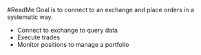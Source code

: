 #ReadMe
Goal is to connect to an exchange and place orders in a systematic way. 
- Connect to exchange to query data
- Execute trades 
- Monitor positions to manage a portfolio

